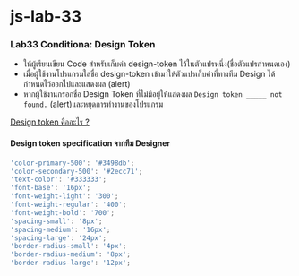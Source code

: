 # js-lab-33
### Lab33 Conditiona: Design Token
- ให้ผู้เรียนเขียน Code สำหรับเก็บค่า design-token ไว้ในตัวแปรหนึ่ง(ชื่อตัวแปรกำหนดเอง)
- เมื่อผู้ใช้งานโปรแกรมใส่ชื่อ design-token เข้ามาให้ตัวแปรเก็บค่าที่ทางทีม Design ได้กำหนดไว้ออกไปและแสดงผล (alert)
- หากผู้ใช้งานกรอกชื่อ Design Token ที่ไม่มีอยู่ให้แสดงผล `Design token _____ not found.`  (alert)และหยุดการทำงานของโปรแกรม

[Design token คืออะไร ?](https://medium.com/kingpowerclick/design-tokens-ep-1-%E0%B8%97%E0%B8%B3%E0%B9%84%E0%B8%9B%E0%B8%97%E0%B8%B3%E0%B9%84%E0%B8%A1-%E0%B8%97%E0%B8%B3%E0%B9%84%E0%B8%9B%E0%B9%80%E0%B8%9E%E0%B8%B7%E0%B9%88%E0%B8%AD%E0%B8%AD%E0%B8%B0%E0%B9%84%E0%B8%A3-be7d91b5d8f2)

#### Design token specification จากทีม Designer
```JavaScript
'color-primary-500': '#3498db';
'color-secondary-500': '#2ecc71';
'text-color': '#333333';
'font-base': '16px';
'font-weight-light': '300';
'font-weight-regular': '400';
'font-weight-bold': '700';
'spacing-small': '8px';
'spacing-medium': '16px';
'spacing-large': '24px';
'border-radius-small': '4px';
'border-radius-medium': '8px';
'border-radius-large': '12px';
```
